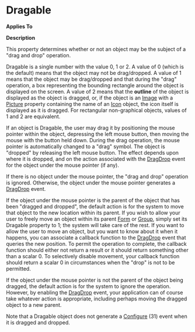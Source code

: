




<h1 class="heading"><span class="name">Dragable</span></h1>

**Applies To**


**Description**


This property determines whether or not an object may be the subject of a "drag and drop" operation.



Dragable is a single number with the value 0, 1 or 2. A value of 0 (which is the default) means that the object may not be drag/dropped. A value of 1 means that the object may be drag/dropped and that during the "drag" operation, a box representing the bounding rectangle around the object is displayed on the screen. A value of 2 means that the **outline** of the object is displayed as the object is dragged, or, if the object is an [Image](./image.md) with a [Picture](Picture.htm) property containing the name of an [Icon](./icon.md) object, the icon itself is displayed as it is dragged. For rectangular non-graphical objects, values of 1 and 2 are equivalent.


If an object is Dragable, the user may drag it by positioning the mouse pointer within the object, depressing the left mouse button, then moving the mouse with the button held down. During the drag operation, the mouse pointer is automatically changed to a "drag" symbol. The object is "dropped" by releasing the left mouse button. The effect depends upon where it is dropped, and on the action associated with the [DragDrop](./dragdrop.md) event for the object under the mouse pointer (if any).


If there is no object under the mouse pointer, the "drag and drop" operation is ignored. Otherwise, the object under the mouse pointer generates a [DragDrop](./dragdrop.md) event.


If the object under the mouse pointer is the parent of the object that has been "dragged and dropped", the default action is for the system to move that object to the new location within its parent. If you wish to allow your user to freely move an object within its parent [Form](./form.md) or [Group](./group.md), simply set its Dragable property to 1; the system will take care of the rest. If you want to allow the user to move an object, but you want to know about it when it happens, you can associate a callback function to the [DragDrop](./dragdrop.md) event that queries the new position. To permit the operation to complete, the callback function should either not return a result or it should return something other than a scalar 0. To selectively disable movement, your callback function should return a scalar 0 in circumstances when the "drop" is not to be permitted.


If the object under the mouse pointer is not the parent of the object being dragged, the default action is for the system to ignore the operation. However, by enabling the [DragDrop](./dragdrop.md) event, your application can of course take whatever action is appropriate, including perhaps moving the dragged object to a new parent.


Note that a Dragable object does not generate a [Configure](./configure.md) (31) event when it is dragged and dropped.


